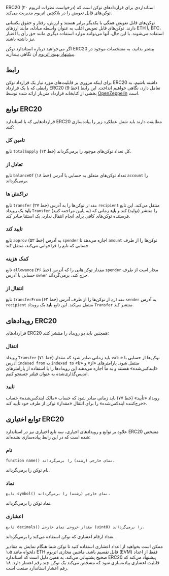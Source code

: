 ERC20 (درخواست نظرات اتریوم ۲۰) استانداردی برای قراردادهای توکن است که توکن‌های قابل تعویض را در بلاکچین اتریوم مدیریت می‌کند.

توکن‌های قابل تعویض همگی با یکدیگر برابر هستند و ارزش، رفتار و حقوق یکسانی دارند. توکن‌های قابل تعویض اغلب به عنوان واسطه مبادله، مانند ارزهای ETH یا BTC، استفاده می‌شوند. با این حال، آنها می‌توانند موارد استفاده دیگری مانند حق رأی یا اعتبار نیز داشته باشند.

اگر می‌خواهید درباره استاندارد توکن ERC20 بیشتر بدانید، به مشخصات موجود در <a href="https://eips.ethereum.org/EIPS/eip-20" target="_blank">پیشنهاد بهبود اتریوم</a> آن نگاهی بیندازید.

## رابط

برای اینکه مروری بر قابلیت‌های مورد نیاز یک قرارداد توکن ERC20 داشته باشیم، به رابطی که با یک قرارداد ERC20 تعامل دارد، نگاهی خواهیم انداخت.
این رابط (خط 9) بخشی از کتابخانه قرارداد متن‌باز ارائه شده توسط <a href="https://github.com/OpenZeppelin/openzeppelin-contracts/blob/v4.4.0/contracts/token/ERC20/IERC20.sol" target="_blank">OpenZeppelin</a> است.

## توابع ERC20

قراردادهایی که با استاندارد ERC20 مطابقت دارند باید شش عملکرد زیر را پیاده‌سازی کنند:

### تامین کل

تابع `totalSupply` (خط ۱۳) کل تعداد توکن‌های موجود را برمی‌گرداند.

### تعادل از

تابع `balanceOf` (خط ۱۸) تعداد توکن‌های متعلق به حسابی با آدرس `account` را برمی‌گرداند.

### تراکنش ها

تابع `transfer` (خط ۲۷) `مقدار` توکن‌ها را به آدرس `recipient` منتقل می‌کند.
این تابع **باید** یک رویداد `Transfer` (به پایین مراجعه کنید) را منتشر (تولید) کند و **باید** زمانی که فرستنده توکن‌های کافی برای انجام انتقال ندارد، یک استثنا صادر کند.

### تایید کند

تابع `approv` (خط ۵۲) به آدرس `spender` اجازه می‌دهد تا `amount` توکن‌ها را از طرف حسابی که تابع را فراخوانی می‌کند، منتقل کند.

### کمک هزینه

تابع `allowance` (خط ۳۶) مقدار توکن‌هایی را که آدرس `spender` مجاز است از طرف حسابی با آدرس `owner` خرج کند، برمی‌گرداند.

### انتقال از

تابع `transferFrom` (خط ۶۳) `مقداری` از توکن‌ها را از طرف آدرس `sender` به آدرس `recipient` منتقل می‌کند.
این تابع **باید** یک رویداد `Transfer` منتشر کند.

## رویدادهای ERC20

قراردادهای ERC20 همچنین باید دو رویداد را منتشر کنند:

### انتقال

رویداد `Transfer` (خط ۷۱) باید زمانی صادر شود که مقدار `value` توکن‌ها از حسابی با آدرس `indexed from` به `indexed to` منتقل شود. پارامترهای «از» و «تا» «ایندکس‌شده» هستند و به ما اجازه می‌دهند این رویدادها را با استفاده از پارامترهای اندیس‌گذاری‌شده به عنوان فیلتر جستجو کنیم.

### تایید

رویداد «تأیید» (خط ۷۷) باید زمانی صادر شود که حساب «مالک ایندکس‌شده» حساب «خرج‌کننده ایندکس‌شده» را برای انتقال «مقدار» توکن از طرف خود تأیید کند.

## توابع اختیاری ERC20

علاوه بر توابع و رویدادهای اجباری، سه تابع اختیاری نیز در استاندارد ERC20 مشخص شده است که در این رابط پیاده‌سازی نشده‌اند:

### نام

`function name()‎ نمای خارجی (رشته) را برمی‌گرداند.`

نام توکن را برمی‌گرداند.

### نماد

`تابع symbol() نمای خارجی (رشته) را برمی‌گرداند.`

نماد توکن را برمی‌گرداند.

### اعشاری

`تابع decimals() مقدار خروجی نمای خارجی (uint8) را برمی‌گرداند.`

تعداد ارقام اعشاری که توکن استفاده می‌کند را برمی‌گرداند.

ممکن است بخواهید از اعداد اعشاری استفاده کنید تا توکن شما هنگام نمایش به مقادیر دلخواه مانند ۱٫۵ ETH قابل تقسیم باشد. ماشین مجازی اتریوم (EVM) فقط از اعداد صحیح پشتیبانی می‌کند. به همین دلیل است که استاندارد ERC20 پیشنهاد می‌کند که قابلیت اعشاری پیاده‌سازی شود که مشخص می‌کند یک توکن چند رقم اعشار دارد. ۱۸ رقم اعشار استاندارد صنعت است.
